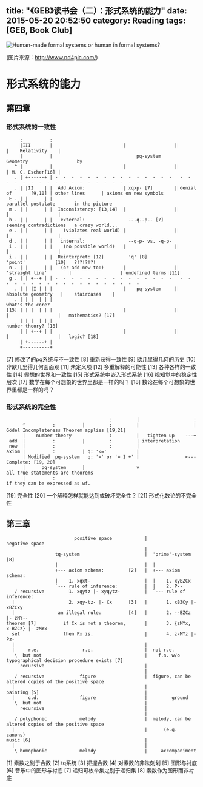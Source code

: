 title: "《GEB》读书会（二）：形式系统的能力"
date: 2015-05-20 20:52:50
category: Reading
tags: [GEB, Book Club]
---

![Human-made formal systems or human in formal systems?](thumbnail.jpg)

(图片来源：http://www.pd4pic.com/)

# 形式系统的能力

## 第四章

### 形式系统的一致性

         :          :
         |III       |                          |                  |                        |    Relativity    |
         |          |                               pq-system             Geometry                  by
       ^ |          |                          |                  |                        | M. C. Escher[16] |
       . | +------+ | -  -  -  -  -  -  -  -  -  -  -  -  -  -  -   -  -  -  -  -  -  -  -  -  -  -  -  -  -  -  -  -  -  -
       . | |II    | |  Add Axiom:              | xqxp- [7]        | denial of       [9,10] | other lines      | axioms on new symbols
     E . | |      | |                                                 parallel postulate       in the picture
     m . | |      | |  Inconsistency: [13,14]  |                  |                        |                  |
     b . | |      | |   external:                ---q--p-- [7]      seeming contradictions   a crazy world...
     e . | |      | |    (violates real world) |                  |                        |                  |
     d . | |      | |   internal:                --q-p- vs. -q-p-
     i . | |      | |    (no possible world)   |                  |                        |                  |
     i . | |      | |  Reinterpret: [12]         'q' [8]            'point'           [10]   ?!?!?!?!
     n . | |      | |   (or add new to:)       |                  | 'straight line'        |                  | undefined terms [11]
     g . | | +--+ | | -  -  -  -  -  -  -  -  -  -  -  -  -  -  -   -  -  -  -  -  -  -  -  -  -  -  -  -  -  -  -  -  -  -
       . | | |I | | |                          |    pq-system     |    absolute geometry   |    staircases    |
       . | | |  | | |                                                                                           what's the core?
    [15] | | |  | | |                          |                  |                        |                  |   mathematics? [17]
         | | |  | | |                                                                                             number theory? [18]
         | | +--+ | |                          |                  |                        |                  |   logic? [18]
         | +------+ |
         +----------+

[7] 修改了的pq系统与不一致性
[8] 重新获得一致性
[9] 欧几里得几何的历史
[10] 非欧几里得几何面面观
[11] 未定义项
[12] 多重解释的可能性
[13] 各种各样的一致性
[14] 假想的世界和一致性
[15] 形式系统中嵌入形式系统
[16] 视知觉中的稳定性层次
[17] 数学在每个可想象的世界里都是一样的吗？
[18] 数论在每个可想象的世界里都是一样的吗？

### 形式系统的完全性


                                          :         |                    :
          ^          :          |         :         |                    | Gödel Incompleteness Theorem applies [19,21]
          |    number theory              :         |   tighten up    ---+
     add  |          :          |         :         | interpretation
     new  |          :                    :         |
    axiom |          :          | q: '<='           |
          | Modified  pq-system   q: '=' or '= 1 +' |                 <--- Complete: [19, 20]
          |      pq-system      |                   v                        all true statements are theorems
          |          :                                                       if they can be expressed as wf.

[19] 完全性
[20] 一个解释怎样就能达到或破坏完全性？
[21] 形式化数论的不完全性

## 第三章

                             positive space            |            negative space
                                                       |
                      tq-system                        |  'prime'-system  [8]
                      |                                |  |
                      +--- axiom schema:         [2]   |  +--- axiom schema:
                      |    1. xqxt-                    |  |    1. xyBZCx
                      `--- rule of inference:          |  |    2. P--
       / recursive         1. xqytz |- xyqytz-         |  `--- rule of inference:
      |                    2. xqy-tz- |- Cx      [3]   |       1. xBZCy |- xBZCxy
      |                an illegal rule:          [4]   |       2. --BZCz |- zMY--
    theorem [7]          if Cx is not a theorem,       |       3. {zMYx, x-BZCz} |- zMYx-
      set                then Px is.                   |       4. z-MYz |- Pz-
      |                                                |
      |     r.e.                r.e.                   |  not r.e.
       \  but not                                      |    f.s. w/o typographical decision procedure exists [7]
         recursive                                     |
                                                       |
       / recursive             figure                  |  figure, can be altered copies of the positive space
      |                                                |
    painting [5]                                       |
      |     c.d.               figure                  |         ground
       \  but not                                      |
         recursive                                     |
                                                       |
       / polyphonic            melody                  |  melody, can be altered copies of the positive space
      |                                                |      (e.g. canons)
    music [6]                                          |
      |                                                |
       \ homophonic            melody                  |     accompaniment

[1] 素数之别于合数
[2] tq系统
[3] 把握合数
[4] 对素数的非法刻划
[5] 图形与衬底
[6] 音乐中的图形与衬底
[7] 递归可枚举集之别于递归集
[8] 素数作为图形而非衬底

